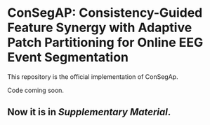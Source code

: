 # ConSegAP: Consistency-Guided Feature Synergy with Adaptive Patch Partitioning for Online EEG Event Segmentation

This repository is the official implementation of ConSegAp.

Code coming soon.

## Now it is in *Supplementary Material*.
